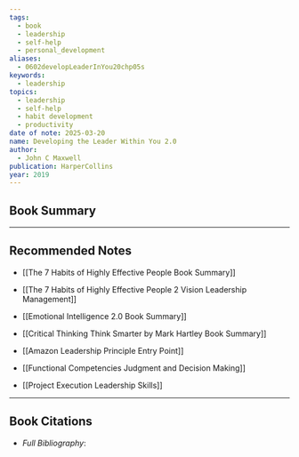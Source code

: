 ```yaml
---
tags:
  - book
  - leadership
  - self-help
  - personal_development
aliases:
  - 0602developLeaderInYou20chp05s
keywords:
  - leadership
topics:
  - leadership
  - self-help
  - habit development
  - productivity
date of note: 2025-03-20
name: Developing the Leader Within You 2.0
author:
  - John C Maxwell
publication: HarperCollins
year: 2019
---
```


## Book Summary








-----------
##  Recommended Notes

- [[The 7 Habits of Highly Effective People Book Summary]]
- [[The 7 Habits of Highly Effective People 2 Vision Leadership Management]]
- [[Emotional Intelligence 2.0 Book Summary]]
- [[Critical Thinking Think Smarter by Mark Hartley Book Summary]]

- [[Amazon Leadership Principle Entry Point]]
- [[Functional Competencies Judgment and Decision Making]]
- [[Project Execution Leadership Skills]]



----------
## Book Citations

- *Full Bibliography*:


